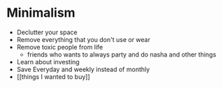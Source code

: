 # Minimalism

- Declutter your space
- Remove everything that you don't use or wear
- Remove toxic people from life
	- friends who wants to always party and do nasha and other things
- Learn about investing 
- Save Everyday and weekly instead of monthly 
- [[things I wanted to buy]]